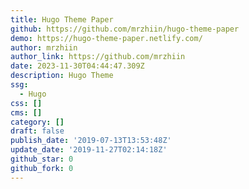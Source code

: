 ```yaml
---
title: Hugo Theme Paper
github: https://github.com/mrzhiin/hugo-theme-paper
demo: https://hugo-theme-paper.netlify.com/
author: mrzhiin
author_link: https://github.com/mrzhiin
date: 2023-11-30T04:44:47.309Z
description: Hugo Theme
ssg:
  - Hugo
css: []
cms: []
category: []
draft: false
publish_date: '2019-07-13T13:53:48Z'
update_date: '2019-11-27T02:14:18Z'
github_star: 0
github_fork: 0
---
```

